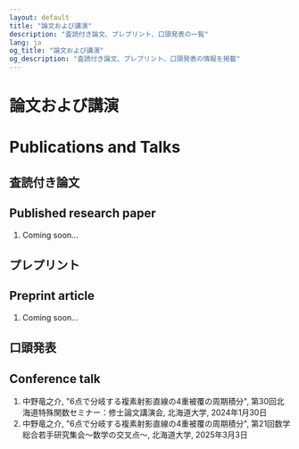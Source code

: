 ```yaml
---
layout: default
title: "論文および講演"
description: "査読付き論文、プレプリント、口頭発表の一覧"
lang: ja
og_title: "論文および講演"
og_description: "査読付き論文、プレプリント、口頭発表の情報を掲載"
---
```


<div class="hero">
  <h1 class="lang-ja">論文および講演</h1>
  <h1 class="lang-en">Publications and Talks</h1>
</div>

<div class="profile-box">
  <h2 class="lang-ja">査読付き論文</h2>
  <h2 class="lang-en">Published research paper</h2>
  <ol>
    <li>Coming soon…</li>
  </ol>

  <h2 class="lang-ja">プレプリント</h2>
  <h2 class="lang-en">Preprint article</h2>
  <ol>
    <li>Coming soon…</li>
  </ol>

  <h2 class="lang-ja">口頭発表</h2>
  <h2 class="lang-en">Conference talk</h2>
  <ol>
    <li>
      中野竜之介, "6点で分岐する複素射影直線の4重被覆の周期積分",  
      第30回北海道特殊関数セミナー：修士論文講演会, 北海道大学, 2024年1月30日
    </li>
    <li>
      中野竜之介, "6点で分岐する複素射影直線の4重被覆の周期積分",  
      第21回数学総合若手研究集会〜数学の交叉点〜, 北海道大学, 2025年3月3日
    </li>
  </ol>
</div>
